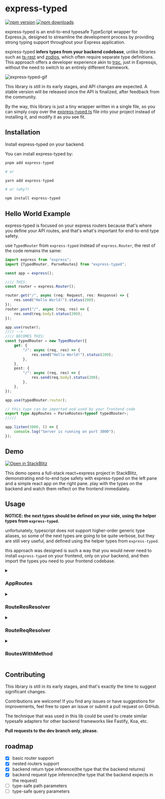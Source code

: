 # express-typed

[![npm version](https://badge.fury.io/js/express-typed.svg)](https://www.npmjs.com/package/express-typed)
[![npm downloads](https://img.shields.io/npm/dm/express-typed.svg)](https://www.npmjs.com/package/express-typed)

express-typed is an end-to-end typesafe TypeScript wrapper for Express.js, designed to streamline the development
process by providing strong typing support throughout your Express application.

express-typed **infers types from your backend codebase**, unlike libraries such as [ts-rest](https://ts-rest.com/)
and [zodios](https://www.zodios.org/), which often require separate type definitions. This approach offers a developer
experience akin to [trpc](https://trpc.io/), just in Expressjs, without the need to switch to an entirely different
framework.

![express-typed-gif](https://github.com/Eliav2/express-typed/assets/47307889/9c8d9406-73b8-4932-8312-282c9e56988d)

This library is still in its early stages, and API changes are expected. A stable version will be released once the API
is finalized, after feedback from the community.

By the way, this library is just a tiny wrapper written in a single file, so you can simply copy over
the [express-typed.ts](https://github.com/Eliav2/express-typed/blob/main/packages/express-typed/src/express-typed.ts)
file into your project instead of installing it, and modify it as you see fit.

## Installation

Install express-typed on your backend.

You can install express-typed by:

```bash
pnpm add express-typed

# or

yarn add express-typed

# or (why?)

npm install express-typed
```

## Hello World Example

express-typed is focused on your express routers because that's where you define your API routes, and that's what's
important for end-to-end type safety.

use `TypedRouter` from `express-typed` instead of `express.Router`, the rest of the code remains the same:

```typescript
import express from "express";
import {TypedRouter, ParseRoutes} from "express-typed";

const app = express();

//// THIS:
const router = express.Router();

router.get("/", async (req: Request, res: Response) => {
    res.send("Hello World!").status(200);
});
router.post("/", async (req, res) => {
    res.send(req.body).status(200);
});

app.use(router);
//// -->
//// BECOMES THIS:
const typedRouter = new TypedRouter({
    get: {
        "/": async (req, res) => {
            res.send("Hello World!").status(200);
        },
    },
    post: {
        "/": async (req, res) => {
            res.send(req.body).status(200);
        },
    },
});

app.use(typedRouter.router);

// this type can be imported and used by your frontend code
export type AppRoutes = ParseRoutes<typeof typedRouter>;
/////

app.listen(3000, () => {
    console.log("Server is running on port 3000");
});
```

## Demo

[![Open in StackBlitz](https://developer.stackblitz.com/img/open_in_stackblitz.svg)](https://stackblitz.com/github/Eliav2/express-typed/tree/main?startScript=start-demo&file=examples/fullstack_react_express-typed/express-typed-demo/src/routes/index.routes.ts&file=examples/fullstack_react_express-typed/frontend-demo/src/App.tsx)

This demo opens a full-stack react+express project in StackBlitz, demonstrating end-to-end type safety with
express-typed on the left pane and a simple react app on the right pane. play with the types on the backend and watch
them reflect on the frontend immediately.

## Usage

**NOTICE: the next types should be defined on your side, using the helper types from `express-typed`.**

unfortunately, typescript does not support higher-order generic type aliases, so some of the next types are going to be
quite verbose, but they are still very useful, and defined using the helper types from `express-typed`.

this approach was designed is such a way that you would never need to install `express-typed` on your frontend, only on
your backend, and then import the types you need to your frontend codebase.

<details>

<summary>

### AppRoutes

</summary>

Once your TypedRouter is defined, You start by extracting the relevant types from your TypedRouter instance by using
the `ParseRoutes` type.

```ts
export type AppRoutes = ParseRoutes<typeof typedRouter>;
```

`ParseRoutes` is a helper type that extracts all routes information from the TypedRouter and flattens nested
TypedRouters.

`AppRoutes` would be now used with all the helper types from `express-typed` to extract the information you need from
the routes. never pass `typeof typedRouter` directly to the helper types, always use `AppRoutes`.

if this lib does not provide the type you need, you can always extract it from `AppRoutes` entirely yourself, or by
utilizing helper types from `express-typed`.

</details>

<details>

<summary>

### RouteResResolver

</summary>

`RouteResResolver` is used to extract the response type from a specific route.

```ts
import {GetRouteResponseInfo, GetRouteResponseInfoHelper} from "express-typed";
//// RouteResResolver
export type RouteResResolver<
    Path extends keyof AppRoutes,
    Method extends keyof AppRoutes[Path],
    Info extends keyof GetRouteResponseInfoHelper<AppRoutes, Path, Method> | "body" = "body"
> = GetRouteResponseInfo<AppRoutes, Path, Method, Info>;
```

usage:

```ts
// get the response from the home page
// the info passed to res.send, res.json, or res.jsonp
type HomePageResponse = RouteResResolver<"/", "get">;
//   ^? "Hello World!"
```

by default, `RouteResResolver` would return the information passed to the `res.send`, to the `res.json` or to
the `res.jsonp` functions in the route handler, but you can also extract other information like the status code,
headers, etc.

```ts
// get specific info from the response (here, the status code)
type HomePageStatus = RouteResResolver<"/", "get", "status">;
//   ^? 200
```

then you can use these types on your frontend codebase to ensure type safety. for example using `axios`
and `react-query`(from [here](/examples/fullstack_react_express-typed/frontend-demo/src/queries.ts)):

```ts
// queries.ts
import {useQuery} from "@tanstack/react-query";
import axios, {type AxiosStatic} from "axios";
import type {AppRoutes, RouteResResolver} from "your-backend-package/src/routes/index.routes";

// an hook to fetch response from server, for any possible method(GET, POST, PUT, DELETE)
export const useAppQuery = <Path extends keyof AppRoutes, Method extends Extract<keyof AxiosStatic, keyof AppRoutes[Path]>>(
    path: Path,
    method: Method
) => {
    return useQuery<RouteResResolver<Path, Method>>({
        queryKey: [path],
        queryFn: async () => {
            const res = await (axios as any)[method](`/api${path}`);
            return res.data as RouteResResolver<Path, Method>;
        },
    });
};
```

and usage(see [here](/examples/fullstack_react_express-typed/frontend-demo/src/App.tsx)):

```tsx
import {useAppQuery} from "./queries";

function App() {
    const query = useAppQuery("/", "get");
    const data = query.data;
    //    ^? const query: UseQueryResult<"Hello world", Error>

    console.log("data", data);

    return <>{JSON.stringify(data)}</>;
}

export default App;
```

</details>

<details>

<summary>

### RouteReqResolver

</summary>

`RouteReqResolver` is defined on your side with the help of `GetRouteRequestHelper` and `GetRouteRequest`:

```ts
import {GetRouteRequestHelper, GetRouteRequest, TypedRouter} from "express-typed";

export type RouteReqResolver<
    Path extends keyof AppRoutes,
    Method extends keyof AppRoutes[Path],
    Info extends keyof GetRouteRequestHelper<AppRoutes, Path, Method> = Extract<keyof GetRouteRequestHelper<AppRoutes, Path, Method>, "body">
> = GetRouteRequest<AppRoutes, Path, Method, Info>;

const typedRouter = new TypedRouter({
    "/": {
        get: (req: TypedRequest<{ body: "bb"; query: "qq" }>, res) => {
            const body = req.body;
            const test = res.send("Home").status(200);
            return test;
        },
    },
});

type HomePageBody = RouteReqResolver<"/", "get">;
//   ^? "bb"
type HomePageQuery = RouteReqResolver<"/", "get", "query">;
//   ^? "qq"
```

example of using this info with react-query mutation(
see [here](/examples/fullstack_react_express-typed/frontend-demo/src/mutations.ts)):

```ts
import {DefaultError, useMutation} from "@tanstack/react-query";
import axios from "axios";
import {AppRoutes, RouteReqResolver, RouteResResolver} from "express-typed-demo/src/routes/index.routes";

const useAppMutation = <Path extends keyof AppRoutes, Method extends keyof AppRoutes[Path]>(path: Path, method: Method) => {
    const mutation = useMutation<RouteResResolver<Path, Method>, DefaultError, RouteReqResolver<Path, Method>>({
        mutationKey: ["mutation", path, method],
        mutationFn: async () => {
            const res = await (axios as any)[method](`/api${path}`);
            return res.data as RouteResResolver<Path, Method>;
        },
    });
    return mutation;
};

// completly type safe
const testMutation = useAppMutation("/mutate", "post");
testMutation.mutate({name: "test"});
```

</details>

<details>

<summary>

### RoutesWithMethod

</summary>

`RoutesWithMethod` is used to extract all the routes with a specific method from the routes object.

```ts
import {GetRoutesWithMethod, GetRouterMethods} from "express-typed";
//// RoutesWithMethod
export type RoutesWithMethod<Method extends GetRouterMethods<AppRoutes>> = GetRoutesWithMethod<AppRoutes, Method>;
```

usage(see [here](/examples/fullstack_react_express-typed/frontend-demo/src/queries.ts)):

```ts
// get all routes that have a "get" method, and their response types
type GetRoutes = RoutesWithMethod<"get">;
//   ^? type GetRoutes = { "/": "Hello world"};

// get all routes that have a "post" method, and their response types
type PostRoutes = RoutesWithMethod<"post">;
//   ^?  type GetRoutes = { "/": typeof req.body};
```

then in your frontend codebase, you can define the following react-query hooks:

```ts
import {useQuery} from "@tanstack/react-query";
import axios from "axios";
import type {RoutesWithMethod} from "express-typed-demo/src/routes/index.routes";

// an hook to fetch response from server, for GET method
type GetRoutes = RoutesWithMethod<"get">;
export const useAppGetQuery = <P extends keyof GetRoutes>(path: P) => {
    return useQuery<GetRoutes[P]>({
        queryKey: [path],
        queryFn: async () => {
            const res = await axios.get(`/api${path}`);
            return res.data as GetRoutes[P];
        },
    });
};

// an hook to fetch response from server, for POST method
type PostRoutes = RoutesWithMethod<"post">;
export const useAppPostQuery = <P extends keyof PostRoutes>(path: P) => {
    return useQuery<PostRoutes[P]>({
        queryKey: [path],
        queryFn: async () => {
            const res = await axios.post(`/api${path}`);
            return res.data as PostRoutes[P];
        },
    });
};
```

</details>

## Contributing

This library is still in its early stages, and that's exactly the time to suggest significant changes.

Contributions are welcome! If you find any issues or have suggestions for improvements, feel free to open an issue or
submit a pull request on GitHub.

The technique that was used in this lib could be used to create similar typesafe adapters for other backend frameworks
like Fastify, Koa, etc.

**Pull requests to the dev branch only, please.**

## roadmap

- [x] basic router support
- [x] nested routers support
- [x] backend return type inference(the type that the backend returns)
- [x] backend request type inference(the type that the backend expects in the request)
- [ ] type-safe path parameters
- [ ] type-safe query parameters
